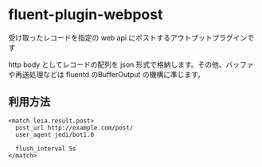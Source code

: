 fluent-plugin-webpost
=====================

受け取ったレコードを指定の web api にポストするアウトプットプラグインです

http body としてレコードの配列を json 形式で格納します。その他、バッファや再送処理などは fluentd のBufferOutput の機構に準じます。

利用方法
----------------------

```
<match leia.result.post>
  post_url http://example.com/post/
  user_agent jedi/bot1.0

  flush_interval 5s
</match>
```


